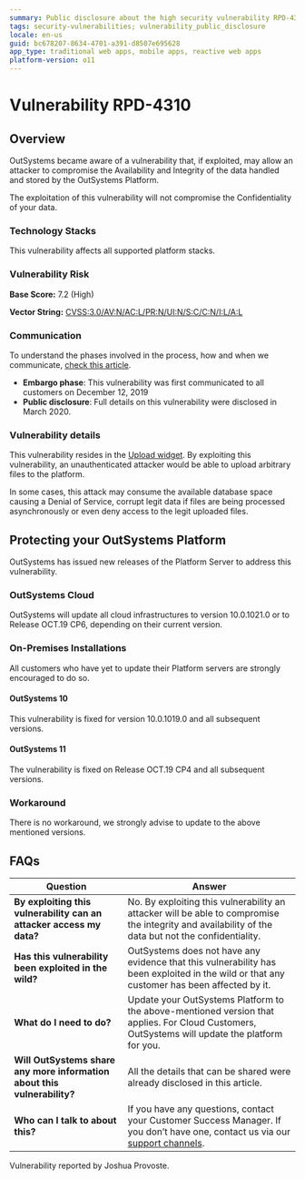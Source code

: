 ```yaml
---
summary: Public disclosure about the high security vulnerability RPD-4310
tags: security-vulnerabilities; vulnerability_public_disclosure
locale: en-us
guid: bc678207-8634-4701-a391-d8507e695628
app_type: traditional web apps, mobile apps, reactive web apps
platform-version: o11
---
```



# Vulnerability RPD-4310

## Overview

OutSystems became aware of a vulnerability that, if exploited, may allow an attacker to compromise the Availability and Integrity of the data handled and stored by the OutSystems Platform.

The exploitation of this vulnerability will not compromise the Confidentiality of your data.

### Technology Stacks

This vulnerability affects all supported platform stacks.

### Vulnerability Risk

**Base Score:** 7.2 (High)

**Vector String:** [CVSS:3.0/AV:N/AC:L/PR:N/UI:N/S:C/C:N/I:L/A:L](https://www.first.org/cvss/calculator/3.0#CVSS:3.0/AV:N/AC:L/PR:N/UI:N/S:C/C:N/I:L/A:L)

### Communication
To understand the phases involved in the process, how and when we communicate, [check this article](https://success.outsystems.com/Support/Security/Vulnerabilities).

   * **Embargo phase**: This vulnerability was first communicated to all customers on December 12, 2019
   * **Public disclosure**: Full details on this vulnerability were disclosed in March 2020.

### Vulnerability details

This vulnerability resides in the [Upload widget](https://success.outsystems.com/Documentation/11/Reference/OutSystems_Language/Traditional_Web/Web_Interfaces/Designing_Screens/Upload_Widget). By exploiting this vulnerability, an unauthenticated attacker would be able to upload arbitrary files to the platform.

In some cases, this attack may consume the available database space causing a Denial of Service, corrupt legit data if files are being processed asynchronously or even deny access to the legit uploaded files.

## Protecting your OutSystems Platform

OutSystems has issued new releases of the Platform Server to address this vulnerability.

### OutSystems Cloud

OutSystems will update all cloud infrastructures to version 10.0.1021.0 or to Release OCT.19 CP6, depending on their current version.

### On-Premises Installations
All customers who have yet to update their Platform servers are strongly encouraged to do so.

#### OutSystems 10

This vulnerability is fixed for version 10.0.1019.0 and all subsequent versions.

#### OutSystems 11

The vulnerability is fixed on Release OCT.19 CP4 and all subsequent versions.

### Workaround

There is no workaround, we strongly advise to update to the above mentioned versions.


## FAQs

| Question         | Answer                                             |
|--------------------------------------------------------------------------|---------------------------------------------------------------------------------------------------------------------------------------------------------------------|
| **By exploiting this vulnerability can an attacker access my data?**         | No. By exploiting this vulnerability an attacker will be able to compromise the integrity and availability of the data but not the confidentiality.
| **Has this vulnerability been exploited in the wild?**                   | OutSystems does not have any evidence that this vulnerability has been exploited in the wild or that any customer has been affected by it.                          |
| **What do I need to do?**                                                | Update your OutSystems Platform to the above-mentioned version that applies. For Cloud Customers, OutSystems will update the platform for you.            |
| **Will OutSystems share any more information about this vulnerability?** | All the details that can be shared were already disclosed in this article.                                                                  |
| **Who can I talk to about this?**                                        | If you have any questions, contact your Customer Success Manager. If you don’t have one, contact us via our [support channels](https://www.outsystems.com/legal/success/contact-outsystems-technical-support/). |


<div class="info" markdown="1">
Vulnerability reported by Joshua Provoste.
</div>
